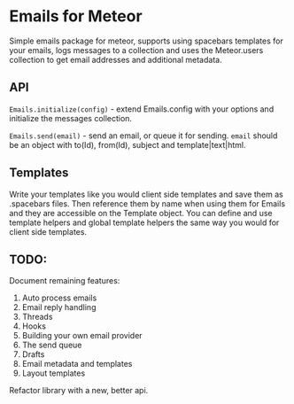 Emails for Meteor
======================
Simple emails package for meteor, supports using spacebars templates for your emails, logs messages to a collection and uses the Meteor.users collection to get email addresses and additional metadata.

API
----------------------
`Emails.initialize(config)` - extend Emails.config with your options and initialize the messages collection.

`Emails.send(email)` - send an email, or queue it for sending. `email` should be an object with to(Id), from(Id), subject and template|text|html.

Templates
----------------------
Write your templates like you would client side templates and save them as .spacebars files. Then reference them by name when using them for Emails and they are accessible on the Template object. You can define and use template helpers and global template helpers the same way you would for client side templates.

TODO:
----------------------
Document remaining features:
1. Auto process emails
2. Email reply handling
3. Threads
4. Hooks
5. Building your own email provider
6. The send queue
7. Drafts
8. Email metadata and templates
9. Layout templates

Refactor library with a new, better api.

